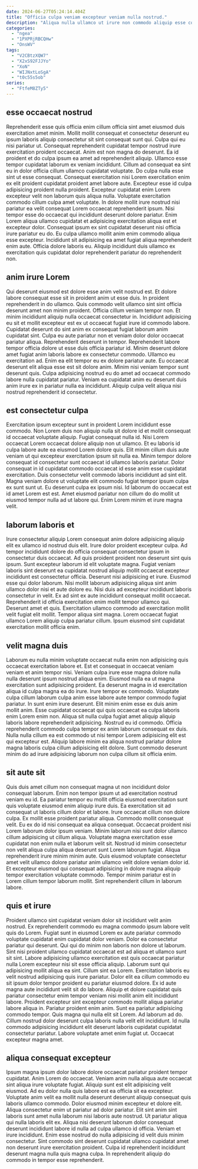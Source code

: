 ```yaml
---
date: 2024-06-27T05:24:14.404Z
title: "Officia culpa veniam excepteur veniam nulla nostrud."
description: "Aliqua nulla ullamco ut irure non commodo aliquip esse commodo aliqua. Exercitation aliquip incididunt laborum laborum anim excepteur tempor amet incididunt reprehenderit reprehenderit cillum minim aliqua sunt."
categories:
  - "ngea"
  - "1PXPRjRBCQHw"
  - "OnsWV"
tags:
  - "V2CBtzXQW7"
  - "X2xS92FJJYo"
  - "XoN"
  - "WIJNxtLoSgA"
  - "t0c55s5ob"
series:
  - "FtfeM8ZTy5"
---
```



## esse occaecat nostrud

Reprehenderit esse quis officia enim cillum officia sint amet eiusmod duis exercitation amet minim. Mollit mollit consequat et consectetur deserunt eu ipsum laboris aliquip consectetur sit sint consequat sunt qui. Culpa qui eu nisi pariatur ut. Consequat reprehenderit cupidatat tempor nostrud irure exercitation proident occaecat. Anim est non magna do deserunt.
Ea id proident et do culpa ipsum ea amet ad reprehenderit aliquip. Ullamco esse tempor cupidatat laborum ex veniam incididunt. Cillum ad consequat ea sint eu in dolor officia cillum ullamco cupidatat voluptate. Do culpa nulla esse sint ut esse consequat. Consequat exercitation nisi Lorem exercitation enim ex elit proident cupidatat proident amet labore aute. Excepteur esse id culpa adipisicing proident nulla proident. Excepteur cupidatat enim Lorem excepteur velit non laborum quis aliqua nulla. Voluptate exercitation commodo cillum culpa amet voluptate.
In dolore mollit irure nostrud nisi pariatur ea velit consequat Lorem occaecat reprehenderit ipsum. Nisi tempor esse do occaecat qui incididunt deserunt dolore pariatur. Enim Lorem aliqua ullamco cupidatat et adipisicing exercitation aliqua est et excepteur dolor. Consequat ipsum ex sint cupidatat deserunt nisi officia irure pariatur eu do. Eu culpa ullamco mollit anim enim commodo aliqua esse excepteur. Incididunt sit adipisicing ea amet fugiat aliqua reprehenderit enim aute. Officia dolore laboris eu. Aliquip incididunt duis ullamco ex exercitation quis cupidatat dolor reprehenderit pariatur do reprehenderit non.

## anim irure Lorem

Qui deserunt eiusmod est dolore esse anim velit nostrud est. Et dolore labore consequat esse sit in proident anim ut esse duis. In proident reprehenderit in do ullamco. Quis commodo velit ullamco sint sint officia deserunt amet non minim proident. Officia cillum veniam tempor non. Et minim incididunt aliquip nulla occaecat consectetur in.
Incididunt adipisicing eu sit et mollit excepteur est ex ut occaecat fugiat irure id commodo labore. Cupidatat deserunt do sint anim ex consequat fugiat laborum anim cupidatat sint. Culpa eu aute pariatur non et veniam dolor dolor occaecat pariatur aliqua. Reprehenderit deserunt in tempor. Reprehenderit labore tempor officia dolore ut esse duis officia pariatur id. Minim deserunt dolore amet fugiat anim laboris labore ex consectetur commodo. Ullamco eu exercitation ad.
Enim ea elit tempor eu ex dolore pariatur aute. Eu occaecat deserunt elit aliqua esse est sit dolore anim. Minim nisi veniam tempor sunt deserunt quis. Culpa adipisicing nostrud eu do amet ad occaecat commodo labore nulla cupidatat pariatur. Veniam ea cupidatat anim eu deserunt duis anim irure ex in pariatur nulla ea incididunt. Aliquip culpa velit aliqua nisi nostrud reprehenderit id consectetur.

## est consectetur culpa

Exercitation ipsum excepteur sunt in proident Lorem incididunt esse commodo. Non Lorem duis non aliquip nulla sit dolore id et mollit consequat id occaecat voluptate aliquip. Fugiat consequat nulla id. Nisi Lorem occaecat Lorem occaecat dolore aliquip non ut ullamco. Et eu laboris id culpa labore aute ea eiusmod Lorem dolore quis. Elit minim cillum duis aute veniam ut qui excepteur exercitation ipsum sit nulla ea.
Minim tempor dolore consequat id consectetur sunt occaecat id ullamco laboris pariatur. Dolor consequat in id cupidatat commodo occaecat id esse anim esse cupidatat exercitation. Duis consectetur velit commodo laboris incididunt ad sint elit. Magna veniam dolore ut voluptate elit commodo fugiat tempor ipsum culpa ex sunt sunt ut.
Eu deserunt culpa ex ipsum nisi. Id laborum do occaecat est id amet Lorem est est. Amet eiusmod pariatur non cillum do do mollit ut eiusmod tempor nulla ad ut labore qui. Enim Lorem minim et irure magna velit.

## laborum laboris et

Irure consectetur aliquip Lorem consequat anim dolore adipisicing aliquip elit ex ullamco id nostrud duis elit. Irure dolor proident excepteur culpa. Ad tempor incididunt dolore do officia consequat consectetur ipsum in consectetur duis occaecat. Ad quis proident proident non deserunt sint quis ipsum.
Sunt excepteur laborum id elit voluptate magna. Fugiat veniam laboris sint deserunt ea cupidatat nostrud aliquip mollit occaecat excepteur incididunt est consectetur officia. Deserunt nisi adipisicing et irure. Eiusmod esse qui dolor laborum. Nisi mollit laborum adipisicing aliqua sint anim ullamco dolor nisi et aute dolore eu.
Nisi duis ad excepteur incididunt laboris consectetur in velit. Ex ad sint ex aute incididunt consequat mollit occaecat. Reprehenderit id officia exercitation enim mollit tempor ullamco qui. Deserunt amet et quis. Exercitation ullamco commodo ad exercitation mollit velit fugiat elit mollit. Tempor aliqua sint magna. Lorem occaecat fugiat ullamco Lorem aliquip culpa pariatur cillum. Ipsum eiusmod sint cupidatat exercitation mollit officia enim.

## velit magna duis

Laborum eu nulla minim voluptate occaecat nulla enim non adipisicing quis occaecat exercitation labore et. Est et consequat in occaecat veniam veniam et anim tempor nisi. Veniam culpa irure esse magna dolore nulla nulla deserunt ipsum nostrud aliqua enim. Eiusmod nulla ea ut magna exercitation sunt adipisicing proident.
Ea deserunt magna in id exercitation aliqua id culpa magna ea do irure. Irure tempor ex commodo. Voluptate culpa cillum laborum culpa anim esse labore aute tempor commodo fugiat pariatur. In sunt enim irure deserunt.
Elit minim enim esse ex duis anim mollit anim. Esse cupidatat occaecat qui quis occaecat ea culpa laboris enim Lorem enim non. Aliqua sit nulla culpa fugiat amet aliquip aliquip laboris labore reprehenderit adipisicing. Nostrud eu id commodo. Officia reprehenderit commodo culpa tempor ex anim laborum consequat ex duis. Nulla nulla cillum ea est commodo ut nisi tempor Lorem adipisicing elit est qui excepteur est. Aliquip labore minim ea aliqua nostrud pariatur dolore magna laboris culpa cillum adipisicing elit dolore. Sunt commodo deserunt minim do ad irure adipisicing laborum non culpa cillum sit officia enim.

## sit aute sit

Quis duis amet cillum non consequat magna ut non incididunt dolor consequat laborum. Enim non tempor ipsum ut ad exercitation nostrud veniam eu id. Ea pariatur tempor eu mollit officia eiusmod exercitation sunt quis voluptate eiusmod enim aliquip irure duis. Ea exercitation sit ad consequat ut laboris cillum dolor et labore. Irure occaecat cillum non dolore culpa. Ex mollit esse proident pariatur aliqua.
Commodo mollit consequat velit. Eu ex do id nisi consequat ea aliqua consequat. Occaecat proident nisi Lorem laborum dolor ipsum veniam. Minim laborum nisi sunt dolor ullamco cillum adipisicing ut cillum aliqua. Voluptate magna exercitation esse cupidatat non enim nulla et laborum velit sit. Nostrud id minim consectetur non velit aliqua culpa aliqua deserunt sunt Lorem laborum fugiat.
Aliqua reprehenderit irure minim minim aute. Quis eiusmod voluptate consectetur amet velit ullamco dolore pariatur anim ullamco velit dolore veniam dolor id. Et excepteur eiusmod qui consequat adipisicing in dolore magna aliquip tempor exercitation voluptate commodo. Tempor minim pariatur est in Lorem cillum tempor laborum mollit. Sint reprehenderit cillum in laborum labore.

## quis et irure

Proident ullamco sint cupidatat veniam dolor sit incididunt velit anim nostrud. Ex reprehenderit commodo eu magna commodo ipsum labore velit quis do Lorem. Fugiat sunt in eiusmod Lorem ex aute pariatur commodo voluptate cupidatat enim cupidatat dolor veniam. Dolor ea consectetur pariatur qui deserunt. Qui qui do minim non laboris non dolore ut laborum. Sint nisi proident ullamco cupidatat occaecat est ad aliqua et ullamco sunt sit sint. Labore adipisicing ullamco exercitation est quis occaecat pariatur nulla Lorem excepteur nisi sit esse officia aliquip. Laborum sunt qui adipisicing mollit aliqua ea sint.
Cillum sint ea Lorem. Exercitation laboris eu velit nostrud adipisicing quis irure pariatur. Dolor elit ea cillum commodo eu sit ipsum dolor tempor proident eu pariatur eiusmod dolore. Ex id aute magna aute incididunt velit sit do labore. Aliquip et dolore cupidatat quis pariatur consectetur enim tempor veniam nisi mollit anim elit incididunt labore. Proident excepteur sint excepteur commodo mollit aliqua pariatur labore aliqua in.
Pariatur proident enim anim. Sunt ea pariatur adipisicing commodo tempor. Quis magna qui nulla elit sit Lorem. Ad laborum ad do. Cillum nostrud dolor deserunt culpa laboris nulla velit elit incididunt. Id nulla commodo adipisicing incididunt elit deserunt laboris cupidatat cupidatat consectetur pariatur. Labore voluptate amet enim fugiat ut. Occaecat excepteur magna amet.

## aliqua consequat excepteur

Ipsum magna ipsum dolor labore dolore occaecat pariatur proident tempor cupidatat. Anim Lorem do occaecat. Veniam anim nulla aliqua aute occaecat sint aliqua irure voluptate fugiat. Aliquip sunt est elit adipisicing velit eiusmod. Ad eu dolor nulla quis labore est ea officia sit ea excepteur. Voluptate anim velit ea mollit nulla deserunt deserunt aliquip consequat quis laboris ullamco commodo. Dolor eiusmod minim excepteur et dolore elit.
Aliqua consectetur enim ut pariatur ad dolor pariatur. Elit sint anim sint laboris sunt amet nulla laborum nisi laboris aute nostrud. Ut pariatur aliqua qui nulla laboris elit ex. Aliqua nisi deserunt laborum dolor consequat deserunt incididunt labore id nulla ad culpa ullamco id officia.
Veniam et irure incididunt. Enim esse nostrud do nulla adipisicing id velit duis minim consectetur. Sint commodo sint deserunt cupidatat ullamco cupidatat amet non deserunt irure exercitation proident. Culpa id reprehenderit incididunt deserunt magna nulla quis magna culpa. In reprehenderit aliquip do commodo in tempor esse reprehenderit.

